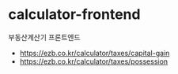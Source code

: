 # calculator-frontend
부동산계산기 프론트엔드

- https://ezb.co.kr/calculator/taxes/capital-gain
- https://ezb.co.kr/calculator/taxes/possession
